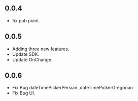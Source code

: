 ## 0.0.4

* fix pub point.

## 0.0.5

* Adding three new features.
* Update SDK.
* Update OnChange.


## 0.0.6

* Fix Bug dateTimePickerPersian ,dateTimePickerGregorian
* Fix Bug UI.

